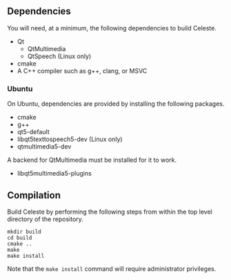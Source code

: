 ## Dependencies

You will need, at a minimum, the following dependencies to build Celeste.

* Qt
  * QtMultimedia
  * QtSpeech (Linux only)
* cmake
* A C++ compiler such as g++, clang, or MSVC

### Ubuntu

On Ubuntu, dependencies are provided by installing the following packages.

* cmake
* g++
* qt5-default
* libqt5texttospeech5-dev (Linux only)
* qtmultimedia5-dev


A backend for QtMultimedia must be installed for it to work.

* libqt5multimedia5-plugins

## Compilation

Build Celeste by performing the following steps from within the top level directory of the repository.

```
mkdir build
cd build
cmake ..
make
make install
```

Note that the `make install` command will require administrator privileges.